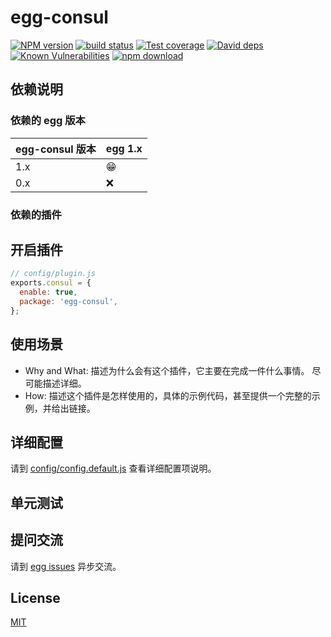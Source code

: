 # egg-consul

[![NPM version][npm-image]][npm-url]
[![build status][travis-image]][travis-url]
[![Test coverage][codecov-image]][codecov-url]
[![David deps][david-image]][david-url]
[![Known Vulnerabilities][snyk-image]][snyk-url]
[![npm download][download-image]][download-url]

[npm-image]: https://img.shields.io/npm/v/egg-consul.svg?style=flat-square
[npm-url]: https://npmjs.org/package/egg-consul
[travis-image]: https://img.shields.io/travis/eggjs/egg-consul.svg?style=flat-square
[travis-url]: https://travis-ci.org/eggjs/egg-consul
[codecov-image]: https://img.shields.io/codecov/c/github/eggjs/egg-consul.svg?style=flat-square
[codecov-url]: https://codecov.io/github/eggjs/egg-consul?branch=master
[david-image]: https://img.shields.io/david/eggjs/egg-consul.svg?style=flat-square
[david-url]: https://david-dm.org/eggjs/egg-consul
[snyk-image]: https://snyk.io/test/npm/egg-consul/badge.svg?style=flat-square
[snyk-url]: https://snyk.io/test/npm/egg-consul
[download-image]: https://img.shields.io/npm/dm/egg-consul.svg?style=flat-square
[download-url]: https://npmjs.org/package/egg-consul

<!--
Description here.
-->

## 依赖说明

### 依赖的 egg 版本

egg-consul 版本 | egg 1.x
--- | ---
1.x | 😁
0.x | ❌

### 依赖的插件
<!--

如果有依赖其它插件，请在这里特别说明。如

- security
- multipart

-->

## 开启插件

```js
// config/plugin.js
exports.consul = {
  enable: true,
  package: 'egg-consul',
};
```

## 使用场景

- Why and What: 描述为什么会有这个插件，它主要在完成一件什么事情。
尽可能描述详细。
- How: 描述这个插件是怎样使用的，具体的示例代码，甚至提供一个完整的示例，并给出链接。

## 详细配置

请到 [config/config.default.js](config/config.default.js) 查看详细配置项说明。

## 单元测试

<!-- 描述如何在单元测试中使用此插件，例如 schedule 如何触发。无则省略。-->

## 提问交流

请到 [egg issues](https://github.com/eggjs/egg/issues) 异步交流。

## License

[MIT](LICENSE)
